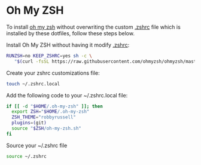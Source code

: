 # Oh My ZSH

To install [oh my zsh](https://ohmyz.sh/) without overwriting the custom [.zshrc](../zshrc) file which is installed by these dotfiles, follow these steps below.

Install Oh My ZSH without having it modify [.zshrc](../zshrc):

```sh
RUNZSH=no KEEP_ZSHRC=yes sh -c \
   "$(curl -fsSL https://raw.githubusercontent.com/ohmyzsh/ohmyzsh/master/tools/install.sh)"
```

Create your zshrc customizations file:

```sh
touch ~/.zshrc.local
```

Add the following code to your ~/.zshrc.local file:

```sh
if [[ -d "$HOME/.oh-my-zsh" ]]; then
  export ZSH="$HOME/.oh-my-zsh"
  ZSH_THEME="robbyrussell"
  plugins=(git)
  source "$ZSH/oh-my-zsh.sh"
fi
```

Source your ~/.zshrc file

```sh
source ~/.zshrc
```
